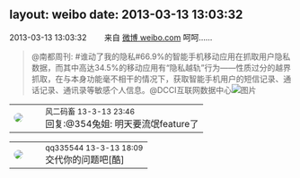 layout: weibo
date: 2013-03-13 13:03:32
---
<meta name="referrer" content="no-referrer" />

2013-03-13 13:03:32  &nbsp;&nbsp;&nbsp;&nbsp;&nbsp;&nbsp; 来自 <a href="http://weibo.com/" rel="nofollow">微博 weibo.com</a>
呵呵……
>  @南都周刊: #谁动了我的隐私#66.9%的智能手机移动应用在抓取用户隐私数据，而其中高达34.5%的移动应用有“隐私越轨”行为——性质过分的越界抓取，在与本身功能毫不相干的情况下，获取智能手机用户的短信记录、通话记录、通讯录等敏感个人信息。@DCCI互联网数据中心 ​​​
>  ![图片](https://ww4.sinaimg.cn/large/61d7cd94jw1e2o1eb4v1ej.jpg)

<table style="width: 100%;">
  <tr>
    <td style="width: 40px;"><img style="border-radius:50%" src="https://tva3.sinaimg.cn/crop.0.0.639.639.50/6d2a6003jw8f3idy69w2gj20hs0hrt9g.jpg?KID=imgbed,tva&Expires=1624464795&ssig=cTtItHaCBm"></td>
    <td colspan="2"><small>风二码畜 13-3-13 23:46</small><br/>回复:@354兔姐: 明天要流氓feature了</td>
  </tr>
</table>

<table style="width: 100%;">
  <tr>
    <td style="width: 40px;"><img style="border-radius:50%" src="https://tva4.sinaimg.cn/crop.0.0.180.180.50/7d25944djw1e8qgp5bmzyj2050050aa8.jpg?KID=imgbed,tva&Expires=1624464795&ssig=d2ZTlQ9Rm%2B"></td>
    <td colspan="2"><small>qq335544 13-3-13 18:09</small><br/>交代你的问题吧[酷]</td>
  </tr>
</table>
